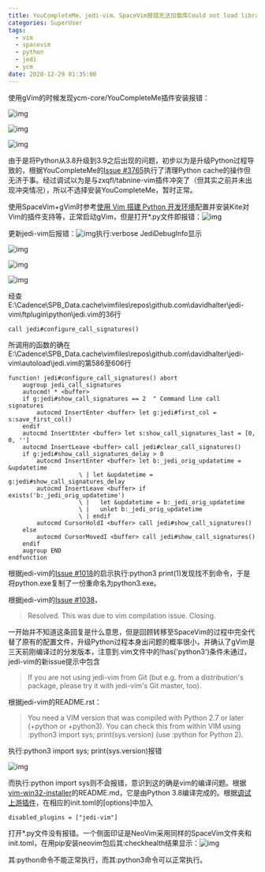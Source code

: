 ```yaml
---
title: YouCompleteMe、jedi-vim、SpaceVim报错无法加载库Could not load library python38.dll
categories: SuperUser
tags:
  - vim
  - spacevim
  - python
  - jedi
  - ycm
date: 2020-12-29 01:35:00
---
```


使用gVim的时候发现ycm-core/YouCompleteMe插件安装报错：

![img](2020-12/20201229004211632.png)

![img](2020-12/20201229004224477.png)

![img](2020-12/20201229004235463.png)

由于是将Python从3.8升级到3.9之后出现的问题，初步以为是升级Python过程导致的，根据YouCompleteMe的[Issue #3765](https://github.com/ycm-core/YouCompleteMe/issues/3765)执行了清理Python cache的操作但无济于事。经过调试以为是与zxqfl/tabnine-vim插件冲突了（但其实之前并未出现冲突情况），所以不选择安装YouCompleteMe，暂时正常。

使用SpaceVim+gVim时参考[使用 Vim 搭建 Python 开发环境](https://spacevim.org/cn/use-vim-as-a-python-ide/)配置并安装Kite对Vim的插件支持等，正常启动gVim，但是打开*.py文件即报错：![img](2020-12/202012290051528.png)

更新jedi-vim后报错：![img](2020-12/20201229005427844.png)执行:verbose JediDebugInfo显示

![img](2020-12/20201229005644505.png)

![img](2020-12/20201229005717496.png)

![img](2020-12/2020122900574291.png)

经查E:\Cadence\SPB_Data\.cache\vimfiles\repos\github.com\davidhalter\jedi-vim\ftplugin\python\jedi.vim的36行

```
call jedi#configure_call_signatures()
```

所调用的函数的确在E:\Cadence\SPB_Data\.cache\vimfiles\repos\github.com\davidhalter\jedi-vim\autoload\jedi.vim的第586至606行

```
function! jedi#configure_call_signatures() abort
    augroup jedi_call_signatures
    autocmd! * <buffer>
    if g:jedi#show_call_signatures == 2  " Command line call signatures
        autocmd InsertEnter <buffer> let g:jedi#first_col = s:save_first_col()
    endif
    autocmd InsertEnter <buffer> let s:show_call_signatures_last = [0, 0, '']
    autocmd InsertLeave <buffer> call jedi#clear_call_signatures()
    if g:jedi#show_call_signatures_delay > 0
        autocmd InsertEnter <buffer> let b:_jedi_orig_updatetime = &updatetime
                    \ | let &updatetime = g:jedi#show_call_signatures_delay
        autocmd InsertLeave <buffer> if exists('b:_jedi_orig_updatetime')
                    \ |   let &updatetime = b:_jedi_orig_updatetime
                    \ |   unlet b:_jedi_orig_updatetime
                    \ | endif
        autocmd CursorHoldI <buffer> call jedi#show_call_signatures()
    else
        autocmd CursorMovedI <buffer> call jedi#show_call_signatures()
    endif
    augroup END
endfunction
```

根据jedi-vim的[Issue #1018](https://github.com/davidhalter/jedi-vim/issues/1018)的启示执行:python3 print(1)发现找不到命令，于是将python.exe复制了一份重命名为python3.exe。

根据jedi-vim的[Issue #1038](https://github.com/davidhalter/jedi-vim/issues/1038)，

> Resolved. This was due to vim compilation issue. Closing.

 一开始并不知道这条回复是什么意思，但是回顾转移至SpaceVim的过程中完全代替了原有的配置文件，升级Python过程本身出问题的概率很小，并确认了gVim是三天前刚编译过的分发版本，注意到.vim文件中的!has('python3')条件未通过，jedi-vim的新issue提示中包含

> If you are not using jedi-vim from Git (but e.g. from a distribution's package,
> please try it with jedi-vim's Git master, too).

根据jedi-vim的README.rst：

> You need a VIM version that was compiled with Python 2.7 or later (+python or +python3). You can check this from within VIM using :python3 import sys; print(sys.version) (use :python for Python 2).

执行:python3 import sys; print(sys.version)报错

![img](2020-12/20201229010902132.png)

 而执行:python import sys则不会报错，意识到这的确是vim的编译问题。根据[vim-win32-installer](https://github.com/vim/vim-win32-installer)的README.md，它是由Python 3.8编译完成的。根据[调试上游插件](https://spacevim.org/cn/documentation/#%E8%B0%83%E8%AF%95%E4%B8%8A%E6%B8%B8%E6%8F%92%E4%BB%B6)，在相应的init.toml的[options]中加入

```
disabled_plugins = ["jedi-vim"]
```

打开*.py文件没有报错。一个侧面印证是NeoVim采用同样的SpaceVim文件夹和init.toml，在用pip安装neovim包后其:checkhealth结果显示：![img](2020-12/20201229030858892.png)

其:python命令不能正常执行，而其:python3命令可以正常执行。